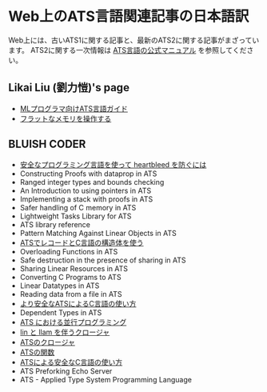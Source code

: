 # Web上のATS言語関連記事の日本語訳

Web上には、古いATS1に関する記事と、最新のATS2に関する記事がまざっています。
ATS2に関する一次情報は
[ATS言語の公式マニュアル](../Manual/index.md)
を参照してください。

## Likai Liu (劉力愷)'s page

* [MLプログラマ向けATS言語ガイド](cs.likai.org/ats/ml-programmers-guide-to-ats.md)
* [フラットなメモリを操作する](cs.likai.org/ats/manipulating-flat-memory.md)

## BLUISH CODER

* [安全なプログラミング言語を使って heartbleed を防ぐには](bluishcoder.co.nz/2014/04/11/preventing-heartbleed-bugs-with-safe-languages.md)
* Constructing Proofs with dataprop in ATS
* Ranged integer types and bounds checking
* An Introduction to using pointers in ATS
* Implementing a stack with proofs in ATS
* Safer handling of C memory in ATS
* Lightweight Tasks Library for ATS
* ATS library reference
* Pattern Matching Against Linear Objects in ATS
* [ATSでレコードとC言語の構造体を使う](bluishcoder.co.nz/2011/11/01/using-records-and-c-structs-in-ats.md)
* Overloading Functions in ATS
* Safe destruction in the presence of sharing in ATS
* Sharing Linear Resources in ATS
* Converting C Programs to ATS
* Linear Datatypes in ATS
* Reading data from a file in ATS
* [より安全なATSによるC言語の使い方](bluishcoder.co.nz/2010/11/23/more-on-type-safety-using-c-and-ats.md)
* Dependent Types in ATS
* [ATS における並行プログラミング](bluishcoder.co.nz/2010/08/11/concurrency-in-ats.md)
* [lin と llam を伴うクロージャ](bluishcoder.co.nz/2010/08/02/lin-and-llam-with-closures.md)
* [ATSのクロージャ](bluishcoder.co.nz/2010/06/20/closures-in-ats.md)
* [ATSの関数](bluishcoder.co.nz/2010/06/13/functions-in-ats.md)
* [ATSによる安全なC言語の使い方](bluishcoder.co.nz/2010/06/02/safer-c-code-using-ats.md)
* ATS Preforking Echo Server
* ATS - Applied Type System Programming Language
